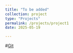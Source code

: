 ```yaml
---
title: "To be added"
collection: project
type: "Projects"
permalink: /projects/project1
date: 2025-05-19

---
```

#[Git](https://drive.google.com/file/d/1AXH7FhEr-TMUQsg8HBwzsgHKfIAJ5r7Z/view?usp=sharing)
